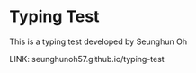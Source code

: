 # Typing Test

This is a typing test developed by Seunghun Oh

LINK: seunghunoh57.github.io/typing-test

